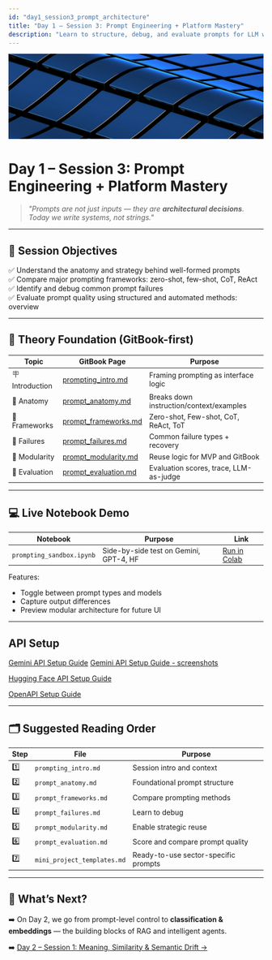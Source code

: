 ```yaml
---
id: "day1_session3_prompt_architecture"
title: "Day 1 – Session 3: Prompt Engineering + Platform Mastery"
description: "Learn to structure, debug, and evaluate prompts for LLM workflows "
---
```

![fig_day1_header](../shared_assets/visuals/images/fig_day1_session3_header.png)

# Day 1 – Session 3: Prompt Engineering + Platform Mastery

> _"Prompts are not just inputs — they are **architectural decisions**. Today we write systems, not strings."_

---

## 🎯 Session Objectives

✅ Understand the anatomy and strategy behind well-formed prompts  
✅ Compare major prompting frameworks: zero-shot, few-shot, CoT, ReAct  
✅ Identify and debug common prompt failures  
✅ Evaluate prompt quality using structured and automated methods: overview  

---

## 🧠 Theory Foundation (GitBook-first)

| Topic | GitBook Page | Purpose |
|-------|--------------|---------|
| 🪧 Introduction | [prompting_intro.md](../docs/day1/prompting_intro.md) | Framing prompting as interface logic |
| 🧩 Anatomy | [prompt_anatomy.md](../docs/day1/prompt_anatomy.md) | Breaks down instruction/context/examples |
| 🔀 Frameworks | [prompt_frameworks.md](../docs/day1/prompt_frameworks.md) | Zero-shot, Few-shot, CoT, ReAct, ToT |
| 🧯 Failures | [prompt_failures.md](../docs/day1/prompt_failures.md) | Common failure types + recovery |
| 🧱 Modularity | [prompt_modularity.md](../docs/day1/prompt_modularity.md) | Reuse logic for MVP and GitBook |
| 🧪 Evaluation | [prompt_evaluation.md](../docs/day1/prompt_evaluation.md) | Evaluation scores, trace, LLM-as-judge |

---

## 💻 Live Notebook Demo

| Notebook | Purpose | Link |
|----------|---------|------|
| `prompting_sandbox.ipynb` | Side-by-side test on Gemini, GPT-4, HF | [Run in Colab](https://colab.research.google.com/github/MariaAise/test/blob/main/prompting_sandbox.ipynb) |

Features:
- Toggle between prompt types and models
- Capture output differences
- Preview modular architecture for future UI

---

## API Setup

[Gemini API Setup Guide](Gemini_API_Setup_Guide.md)
[Gemini API Setup Guide - screenshots](using_gemini_api_colab.md)

[Hugging Face API Setup Guide](huggingface_api_setup_colab.md)

[OpenAPI Setup Guide](openai_api_setup_colab.md)

---

## 🗂 Suggested Reading Order

| Step | File | Purpose |
|------|------|---------|
| 1️⃣ | `prompting_intro.md` | Session intro and context |
| 2️⃣ | `prompt_anatomy.md` | Foundational prompt structure |
| 3️⃣ | `prompt_frameworks.md` | Compare prompting methods |
| 4️⃣ | `prompt_failures.md` | Learn to debug |
| 5️⃣ | `prompt_modularity.md` | Enable strategic reuse |
| 6️⃣ | `prompt_evaluation.md` | Score and compare prompt quality |
| 7️⃣ | `mini_project_templates.md` | Ready-to-use sector-specific prompts |

---

## 🔮 What’s Next?

➡️ On Day 2, we go from prompt-level control to **classification & embeddings** — the building blocks of RAG and intelligent agents.

➡️ [Day 2 – Session 1: Meaning, Similarity & Semantic Drift →](day2s1_schedule.md)
